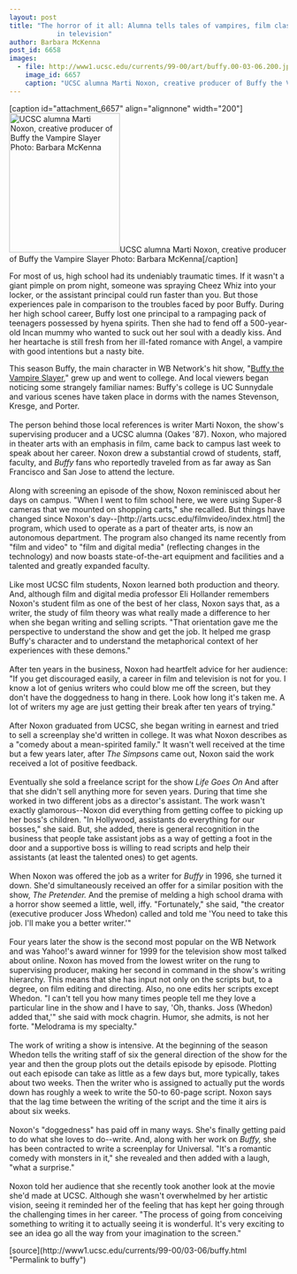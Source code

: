 ```yaml
---
layout: post
title: "The horror of it all: Alumna tells tales of vampires, film classes, and a career
			in television"
author: Barbara McKenna
post_id: 6658
images:
  - file: http://www1.ucsc.edu/currents/99-00/art/buffy.00-03-06.200.jpg
    image_id: 6657
    caption: "UCSC alumna Marti Noxon, creative producer of Buffy the Vampire Slayer Photo: Barbara McKenna"
---
```


[caption id="attachment_6657" align="alignnone" width="200"]<a href="http://localhost/mysite/wp-content/uploads/2000/03/buffy.00-03-06.200.jpg"><img class="size-full wp-image-6657" src="http://localhost/mysite/wp-content/uploads/2000/03/buffy.00-03-06.200.jpg" alt="UCSC alumna Marti Noxon, creative producer of Buffy the Vampire Slayer Photo: Barbara McKenna" width="200" height="252" /></a>UCSC alumna Marti Noxon, creative producer of Buffy the Vampire Slayer Photo: Barbara McKenna[/caption]
<p>
  For most of us, high school had its undeniably traumatic times. If it wasn't a giant pimple on prom night, someone was spraying Cheez Whiz into your locker, or the assistant principal could run faster than you. But those experiences pale in comparison to the troubles faced by poor Buffy. During her high school career, Buffy lost one principal to a rampaging pack of teenagers possessed by hyena spirits. Then she had to fend off a 500-year-old Incan mummy who wanted to suck out her soul with a deadly kiss. And her heartache is still fresh from her ill-fated romance with Angel, a vampire with good intentions but a nasty bite.
</p>This season Buffy, the main character in WB Network's hit show, "<a href="http://www.buffyslayer.com">Buffy the Vampire Slayer</a>," grew up and went to college. And local viewers began noticing some strangely familiar names: Buffy's college is UC Sunnydale and various scenes have taken place in dorms with the names Stevenson, Kresge, and Porter.<br>
<br>
The person behind those local references is writer Marti Noxon, the show's supervising producer and a UCSC alumna (Oakes '87). Noxon, who majored in theater arts with an emphasis in film, came back to campus last week to speak about her career. Noxon drew a substantial crowd of students, staff, faculty, and <i>Buffy</i> fans who reportedly traveled from as far away as San Francisco and San Jose to attend the lecture.<br>
<br>
Along with screening an episode of the show, Noxon reminisced about her days on campus. "When I went to film school here, we were using Super-8 cameras that we mounted on shopping carts," she recalled. But things have changed since Noxon's day--[http://arts.ucsc.edu/filmvideo/index.html] the program, which used to operate as a part of theater arts, is now an autonomous department. The program also changed its name recently from "film and video" to "film and digital media" (reflecting changes in the technology) and now boasts state-of-the-art equipment and facilities and a talented and greatly expanded faculty.<br>
<br>
Like most UCSC film students, Noxon learned both production and theory. And, although film and digital media professor Eli Hollander remembers Noxon's student film as one of the best of her class, Noxon says that, as a writer, the study of film theory was what really made a difference to her when she began writing and selling scripts. "That orientation gave me the perspective to understand the show and get the job. It helped me grasp Buffy's character and to understand the metaphorical context of her experiences with these demons."<br>
<br>
After ten years in the business, Noxon had heartfelt advice for her audience: "If you get discouraged easily, a career in film and television is not for you. I know a lot of genius writers who could blow me off the screen, but they don't have the doggedness to hang in there. Look how long it's taken me. A lot of writers my age are just getting their break after ten years of trying."<br>
<br>
After Noxon graduated from UCSC, she began writing in earnest and tried to sell a screenplay she'd written in college. It was what Noxon describes as a "comedy about a mean-spirited family." It wasn't well received at the time but a few years later, after <i>The Simpsons</i> came out, Noxon said the work received a lot of positive feedback.<br>
<br>
Eventually she sold a freelance script for the show <i>Life Goes On</i> And after that she didn't sell anything more for seven years. During that time she worked in two different jobs as a director's assistant. The work wasn't exactly glamorous--Noxon did everything from getting coffee to picking up her boss's children. "In Hollywood, assistants do everything for our bosses," she said. But, she added, there is general recognition in the business that people take assistant jobs as a way of getting a foot in the door and a supportive boss is willing to read scripts and help their assistants (at least the talented ones) to get agents.<br>
<br>
When Noxon was offered the job as a writer for <i>Buffy</i> in 1996, she turned it down. She'd simultaneously received an offer for a similar position with the show, <i>The Pretender.</i> And the premise of melding a high school drama with a horror show seemed a little, well, iffy. "Fortunately," she said, "the creator (executive producer Joss Whedon) called and told me 'You need to take this job. I'll make you a better writer.'"<br>
<br>
Four years later the show is the second most popular on the WB Network and was Yahoo!'s award winner for 1999 for the television show most talked about online. Noxon has moved from the lowest writer on the rung to supervising producer, making her second in command in the show's writing hierarchy. This means that she has input not only on the scripts but, to a degree, on film editing and directing. Also, no one edits her scripts except Whedon. "I can't tell you how many times people tell me they love a particular line in the show and I have to say, 'Oh, thanks. Joss (Whedon) added that,'" she said with mock chagrin. Humor, she admits, is not her forte. "Melodrama is my specialty."<br>
<br>
The work of writing a show is intensive. At the beginning of the season Whedon tells the writing staff of six the general direction of the show for the year and then the group plots out the details episode by episode. Plotting out each episode can take as little as a few days but, more typically, takes about two weeks. Then the writer who is assigned to actually put the words down has roughly a week to write the 50-to 60-page script. Noxon says that the lag time between the writing of the script and the time it airs is about six weeks.<br>
<br>
Noxon's "doggedness" has paid off in many ways. She's finally getting paid to do what she loves to do--write. And, along with her work on <i>Buffy,</i> she has been contracted to write a screenplay for Universal. "It's a romantic comedy with monsters in it," she revealed and then added with a laugh, "what a surprise."<br>
<br>
Noxon told her audience that she recently took another look at the movie she'd made at UCSC. Although she wasn't overwhelmed by her artistic vision, seeing it reminded her of the feeling that has kept her going through the challenging times in her career. "The process of going from conceiving something to writing it to actually seeing it is wonderful. It's very exciting to see an idea go all the way from your imagination to the screen."
<p>

</p>
[source](http://www1.ucsc.edu/currents/99-00/03-06/buffy.html "Permalink to buffy")
